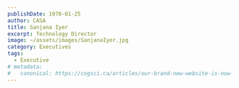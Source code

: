```yaml
---
publishDate: 1970-01-25
author: CASA
title: Sanjana Iyer
excerpt: Technology Director
image: ~/assets/images/SanjanaIyer.jpg
category: Executives
tags:
  - Executive
# metadata:
#   canonical: https://cogsci.ca/articles/our-brand-new-website-is-now-live
---
```

